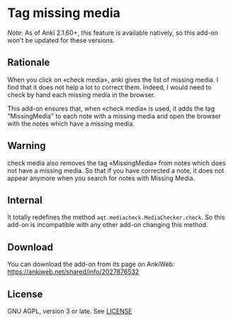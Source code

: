 # Tag missing media

_Note_: As of Anki 2.1.60+, this feature is available natively, so this add-on won't be updated for these versions.

## Rationale

When you click on «check media», anki gives the list of missing
media. I find that it does not help a lot to correct them. Indeed, I
would need to check by hand each missing media in the browser.

This add-on ensures that, when «check media» is used, it adds the tag
"MissingMedia" to each note with a missing media and open the browser
with the notes which have a missing media.

## Warning

check media also removes the tag «MissingMedia» from notes which does
not have a missing media. So that if you have corrected a note, it
does not appear anymore when you search for notes with Missing Media.

## Internal

It totally redefines the method `aqt.mediacheck.MediaChecker.check`. So
this add-on is incompatible with any other add-on changing this
method.

## Download

You can download the add-on from its page on AnkiWeb: https://ankiweb.net/shared/info/2027876532

## License

GNU AGPL, version 3 or late. See [LICENSE](LICENSE)
